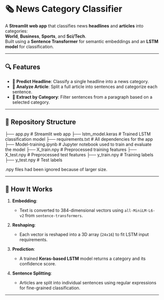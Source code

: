 # 🗞️ News Category Classifier

A **Streamlit web app** that classifies news **headlines** and **articles** into categories:  
**World**, **Business**, **Sports**, and **Sci/Tech**.  
Built using a **Sentence Transformer** for semantic embeddings and an **LSTM model** for classification.

---

## 🔍 Features

- 🔎 **Predict Headline**: Classify a single headline into a news category.
- 📄 **Analyze Article**: Split a full article into sentences and categorize each sentence.
- 🎯 **Extract by Category**: Filter sentences from a paragraph based on a selected category.

---

## 📁 Repository Structure

├── app.py # Streamlit web app
├── lstm_model.keras # Trained LSTM classification model
├── requirements.txt # All dependencies for the app
├── Model-training.ipynb # Jupyter notebook used to train and evaluate the model
├── X_train.npy # Preprocessed training features
├── X_test.npy # Preprocessed test features
├── y_train.npy # Training labels
├── y_test.npy # Test labels

.npy files had been ignored because of larger size.

---

## 🧠 How It Works

1. **Embedding**:
   - Text is converted to 384-dimensional vectors using `all-MiniLM-L6-v2` from `sentence-transformers`.

2. **Reshaping**:
   - Each vector is reshaped into a 3D array (`24x16`) to fit LSTM input requirements.

3. **Prediction**:
   - A trained **Keras-based LSTM** model returns a category and its confidence score.

4. **Sentence Splitting**:
   - Articles are split into individual sentences using regular expressions for fine-grained classification.

---
